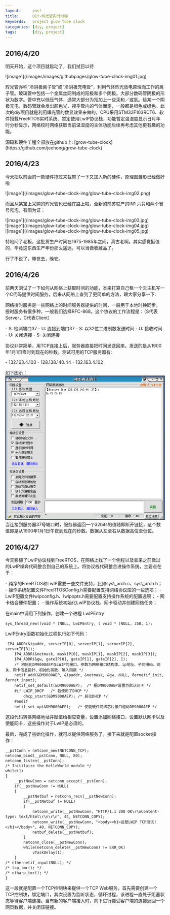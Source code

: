 ```yaml
---
layout:     post
title:      DIY-辉光管实时时钟
keywords:   project glow tube clock
categories: [diy, project]
tags:	    [diy, project]
---
```


## 2016/4/20 ##
<p>明天开始，这个项目就启动了，我们拭目以待</p>
![image1](/images/images/githubpages/glow-tube-clock-img01.jpg)<br />
<p>辉光管亦称“冷阴极离子管”或“冷阴极充电管”，利用气体辉光放电原理而工作的离子管。玻璃管中包括一个金属丝网制成的阳极和多个阴极。大部分数码管阴极的形状为数字。管中充以低压气体，通常大部分为氖加上一些汞和／或氩。给某一个阴极充电，数码管就会发出颜色光，视乎管内的气体而定，一般都是橙色或绿色。此次的diy项目就是利用辉光管的数显效果来做的，CPU采用STM32F103RCT6、软件搭载FreeRTOS实时系统、暂定使用LwIP协议栈，功能暂定温湿度显示日月年时分秒显示，网络校时网络获取当前温湿度的主体功能后续再考虑其他更有趣的功能。</p>
源码和硬件工程全部放在github上: [grow-tube-clock](https://github.com/jeehong/grow-tube-clock)

## 2016/4/23 ##

<p>今天把以前画的一款硬件拖过来裁剪了一下又加入新的硬件，原理图雏形已经做好啦</p>
![image1](/images/glow-tube-clock-img/glow-tube-clock-img02.png)<br />
<p>而且从某宝上采购的辉光管也已经在路上啦，全新的前苏联产的IN1 六只和两个冒号氖泡，有图为证：</p>
![image1](/images/glow-tube-clock-img/glow-tube-clock-img03.jpg)<br />
![image1](/images/glow-tube-clock-img/glow-tube-clock-img04.jpg)<br />
![image1](/images/glow-tube-clock-img/glow-tube-clock-img05.jpg)<br />
<p>特地问了老板，这批货生产时间在1975-1985年之间，真古老啊。其实感觉挺值的，毕竟这东西生产年份那么遥远，可以当做收藏品了。</p>
<p>行了不说了，睡觉去，晚安。</p>


## 2016/4/26 ##

<p>前两天测试了一下如何从网络上获取时间的功能，本来打算自己租一个云主机写一个C代码提供时间服务，后来从网络上查到了更简单的方法，跟大家分享一下:</p>
<p>网络授时服务是一些网络上的时间服务器提供的时间，一般用于本地时钟同步。 授时服务有很多种，一般我们选择RFC-868。这个协议的工作流程是：（S代表Server，C代表Client）</p>
- S: 检测端口37
- U: 连接到端口37
- S: 以32位二进制数发送时间
- U: 接收时间
- U: 关闭连接
- S: 关闭连接
<p>协议非常简单，用TCP连接上后，服务器直接把时间发送回来。发送的是从1900年1月1日零时到现在的秒数。测试可用的TCP服务器有:</p>
- 132.163.4.103
- 128.138.140.44
- 132.163.4.102

如下图示：
<br />![image1](/images/glow-tube-clock-img/glow-tube-clock-img06.png)<br />
当连接到服务器37号端口时，服务器返回一个32bits的值随即断开链接，这个数值即是从1900年1月1日午夜到现在的秒数。数据从左至右从数据高位至低位。

## 2016/4/27 ##
<p>今天移植了LwIP协议栈到FreeRTOS，在网络上找了一个例程以及拿来之前做过的LwIP裸奔代码整合到自己的系统上。将协议栈代码整合进操作系统，主要点在于：</p>
- 纯净的FreeRTOS和LwIP需要一些文件支持，比如sys\_arch.c、sys\_arch.h；
- 操作系统配置文件FreeRTOSConfig.h需要配置支持网络协议库的一些选项；
- LwIP配置文件lwipconfig.h、lwipopts.h需要配置支持操作系统的配置选项；
- 网卡结合硬件配置；
- 操作系统初始化LwIP协议栈、网卡驱动并创建网络任务；

<p>在main中调用下列操作，创建一个进程 LwIPEntry</p>
<pre><code>sys_thread_new((void * )NULL, LwIPEntry, ( void * )NULL, 350, 1);
</code></pre>
<p>LwIPEntry函数初始化过程执行如下代码：</p>
<pre><code>	IP4_ADDR(&ipaddr, serverIP[0], serverIP[1], serverIP[2], serverIP[3]);
	IP4_ADDR(&netmask, maskIP[0], maskIP[1], maskIP[2], maskIP[3]);
	IP4_ADDR(&gw, gateIP[0], gateIP[1], gateIP[2], 1);
	/* 初始化DM9000AEP与LWIP的接口，参数为网络接口结构体、ip地址、子网掩码、网关、网卡信息指针、初始化函数、输入函数 */
	netif_add(&DM9000AEP, &ipaddr, &netmask, &gw, NULL, &ethernetif_init, &ethernet_input);	
	netif_set_default(&DM9000AEP);	/* 把DM9000AEP设置为默认网卡 */
	#if LWIP_DHCP	/* 若使用了DHCP */
		dhcp_start(&DM9000AEP);	/* 启动DHCP */
	#endif
	netif_set_up(&DM9000AEP);	/* 使能硬件网络芯片接口驱动DM9000AEP */
</code></pre>
<p>这段代码转换网络地址并赋值给相应变量，设置添加网络接口，设置默认网卡以及使能网卡，这些操作对于LwIP是必须的。</p>
<p>最后，完成了初始化操作，就可以提供网络服务了，接下来就是配置socket操作：</p>
<pre><code>__pstConn = netconn_new(NETCONN_TCP);
netconn_bind(__pstConn, NULL, 80);
netconn_listen(__pstConn);
/* Initilaize the HelloWorld module */
while(1)
{
	__pstNewConn = netconn_accept(__pstConn);	
	if(__pstNewConn != NULL)
	{			
		__pstNetbuf = netconn_recv(__pstNewConn);
		if(__pstNetbuf != NULL)
		{
			netconn_write(__pstNewConn, "HTTP/1.1 200 OK\r\nContent-type: text/html\r\n\r\n", 44, NETCONN_COPY);
			netconn_write(__pstNewConn, "&lt;body&gt;&lt;h1&gt;这是LWIP TCP测试！&lt;/h1&gt;&lt;/body&gt;", 40, NETCONN_COPY);	
			netbuf_delete(__pstNetbuf);	
		}	
		netconn_close(__pstNewConn);
		while(netconn_delete(__pstNewConn) != ERR_OK)
			vTaskDelay(1);
	}
/* ethernetif_input(NULL); */
/* tcp_tmr(); */
/* etharp_tmr(); */ 
}		
</code></pre>
<p>这一段就是配置一个TCP控制块来提供一个TCP Web服务，首先需要创建一个TCP控制块，绑定端口，其次设置为监听状态，循环过程，该进程一直处于阻塞状态等待客户端连接。当有新的客户端接入时，向下进行接受客户端的连接返回一个网页数据，并关闭该链接。</p>



